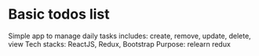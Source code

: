 # Basic todos list
Simple app to manage daily tasks includes: create, remove, update, delete, view
Tech stacks: ReactJS, Redux, Bootstrap
Purpose: relearn redux
